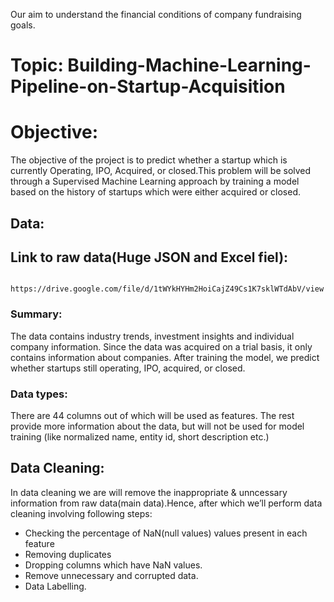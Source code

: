 Our aim to understand the financial conditions of company fundraising goals.
# Topic: Building-Machine-Learning-Pipeline-on-Startup-Acquisition

# Objective:
The objective of the project is to predict whether a startup which is currently Operating, IPO, Acquired, or closed.This problem will be solved through a Supervised Machine Learning approach by training a model based on the history of startups which were either acquired or closed.

## Data:

## Link to raw data(Huge JSON and Excel fiel):
        https://drive.google.com/file/d/1tWYkHYHm2HoiCajZ49Cs1K7sklWTdAbV/view

### Summary:

The data contains industry trends, investment insights and individual company information. Since the data was acquired on a trial basis, it only contains information about companies. After training the model, we predict whether startups still operating, IPO, acquired, or closed.

### Data types:

There are 44 columns out of which will be used as features. The rest provide more information about the data, but will not be used for model training (like normalized name, entity id, short description etc.)

## Data Cleaning:
In data cleaning we are will remove the inappropriate & unncessary information from raw data(main data).Hence, after which we’ll perform data cleaning involving following steps:
* Checking the percentage of NaN(null values) values present in each feature
* Removing duplicates
* Dropping columns which have NaN values.
* Remove unnecessary and corrupted data.
* Data Labelling.
